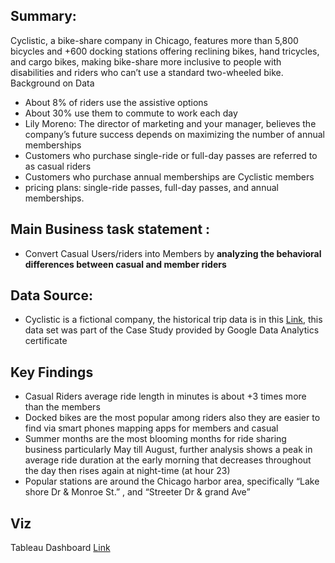 ## Summary: 

Cyclistic, a bike-share company in Chicago, features more than 5,800 bicycles and +600 docking stations offering reclining bikes, hand tricycles, and cargo bikes, making bike-share more inclusive to people with disabilities and riders who can’t use a standard two-wheeled bike.
Background on Data
*	About 8% of riders use the assistive options
*	About 30% use them to commute to work each day
*	Lily Moreno: The director of marketing and your manager, believes the company’s future success depends on maximizing the number of annual memberships
*	Customers who purchase single-ride or full-day passes are referred to as casual riders
*	Customers who purchase annual memberships are Cyclistic members
*	pricing plans: single-ride passes, full-day passes, and annual memberships.

## Main Business task statement :  

* Convert Casual Users/riders into Members by **analyzing the behavioral differences between casual and member riders**

## Data Source: 

* Cyclistic is a fictional company, the historical trip data is in this [Link](https://divvy-tripdata.s3.amazonaws.com/index.html), this data set was part of the Case Study provided by Google Data Analytics certificate


## Key Findings 

* Casual Riders average ride length in minutes is about +3 times more than the members
* Docked bikes are the most popular among riders also they are easier to find via smart phones mapping apps for members and casual
* Summer months are the most blooming months for ride sharing business particularly May till August, further analysis shows a peak in average ride duration at the early morning that decreases throughout the day then rises again at night-time (at hour 23)
* Popular stations are around the Chicago harbor area, specifically “Lake shore Dr & Monroe St.” , and “Streeter Dr & grand Ave”



## Viz
Tableau Dashboard 
<a href="https://public.tableau.com/views/Cyclistic_GoogleDataAnalyticsCertificate/Dashboard1?:language=en-US&:display_count=n&:origin=viz_share_link" target="_blank">Link</a>
